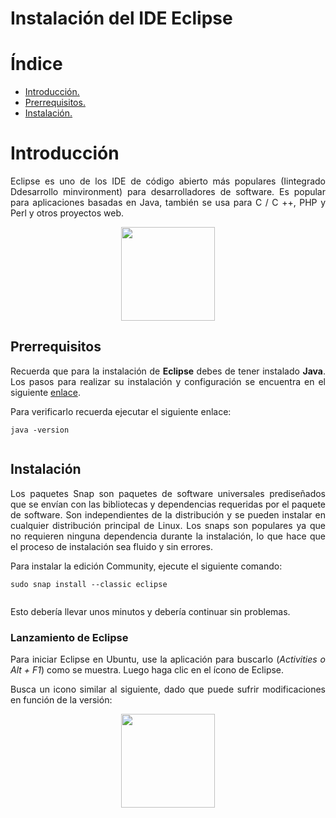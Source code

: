 <div align="justify">

# Instalación del IDE Eclipse

# Índice
- [Introducción.](#introducción)
- [Prerrequisitos.](#prerrequisitos)
- [Instalación.](#instalación)

# Introducción

  Eclipse es uno de los IDE de código abierto más populares (Iintegrado Ddesarrollo minvironment) para desarrolladores de software. Es popular para aplicaciones basadas en Java, también se usa para C / C ++, PHP y Perl y otros proyectos web.
  
<div align="center">
<img src="https://www.eclipse.org/downloads/assets/public/images/logo-eclipse.png" width="150px">
</div>


  ## Prerrequisitos

  Recuerda que para la instalación de __Eclipse__ debes de tener instalado __Java__. Los pasos para realizar su instalación y configuración se encuentra en el siguiente [enlace](tarea-jdk.md).

  Para verificarlo recuerda ejecutar el siguiente enlace:

  ```console
  java -version
  ```
  
  <img src="">

## Instalación

  Los paquetes Snap son paquetes de software universales prediseñados que se envían con las bibliotecas y dependencias requeridas por el paquete de software. Son independientes de la distribución y se pueden instalar en cualquier distribución principal de Linux. Los snaps son populares ya que no requieren ninguna dependencia durante la instalación, lo que hace que el proceso de instalación sea fluido y sin errores.

  Para instalar la edición Community, ejecute el siguiente comando:

  ```console
  sudo snap install --classic eclipse
  ```
  
  <img src="">

  Esto debería llevar unos minutos y debería continuar sin problemas.

  ### Lanzamiento de Eclipse

  Para iniciar Eclipse en Ubuntu, use la aplicación para buscarlo (_Activities o Alt + F1_) como se muestra. Luego haga clic en el ícono de Eclipse.

  Busca un icono similar al siguiente, dado que puede sufrir modificaciones en función de la versión:

  <div align="center">
      <img src="https://www.eclipse.org/downloads/assets/public/images/logo-eclipse.png" width="150px">
  </div>



  </div>
